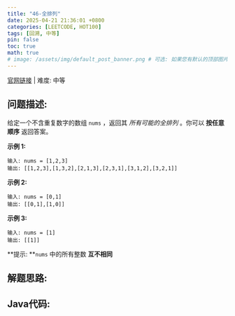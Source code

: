 ```yaml
---
title: "46-全排列"
date: 2025-04-21 21:36:01 +0800
categories: [LEETCODE, HOT100]
tags: [回溯, 中等]
pin: false
toc: true
math: true
# image: /assets/img/default_post_banner.png # 可选: 如果您有默认的顶部图片，取消注释并修改路径
---
```


[官网链接](https://leetcode.cn/problems/permutations/) \| 难度: 中等

## 问题描述: 

给定一个不含重复数字的数组 `nums` ，返回其 *所有可能的全排列* 。你可以 **按任意顺序** 返回答案。

**示例 1:**

```
输入: nums = [1,2,3]
输出: [[1,2,3],[1,3,2],[2,1,3],[2,3,1],[3,1,2],[3,2,1]]
```

**示例 2:**

```
输入: nums = [0,1]
输出: [[0,1],[1,0]]
```

**示例 3:**

```
输入: nums = [1]
输出: [[1]]
```

**提示: **`nums` 中的所有整数 **互不相同**

## 解题思路: 



## Java代码: 

